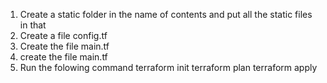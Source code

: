 1. Create a static folder in the name of contents and put all the static files in that
2. Create a file config.tf
3. Create the file main.tf
4. create the file main.tf
5. Run the folowing command
  terraform init
  terraform plan
  terraform apply
